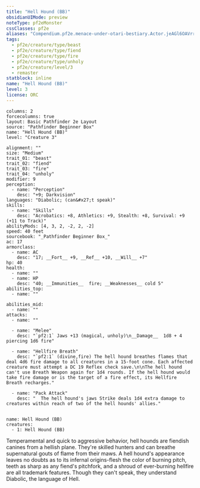 ```yaml
---
title: "Hell Hound (BB)"
obsidianUIMode: preview
noteType: pf2eMonster
cssClasses: pf2e
aliases: "Compendium.pf2e.menace-under-otari-bestiary.Actor.jeAGl6OAVrrIPgu3" 
tags:
  - pf2e/creature/type/beast
  - pf2e/creature/type/fiend
  - pf2e/creature/type/fire
  - pf2e/creature/type/unholy
  - pf2e/creature/level/3
  - remaster
statblock: inline
name: "Hell Hound (BB)"
level: 3
license: ORC
---
```


```statblock
columns: 2
forcecolumns: true
layout: Basic Pathfinder 2e Layout
source: "Pathfinder Beginner Box"
name: "Hell Hound (BB)"
level: "Creature 3"

alignment: ""
size: "Medium"
trait_01: "beast"
trait_02: "fiend"
trait_03: "fire"
trait_04: "unholy"
modifier: 9
perception:
  - name: "Perception"
    desc: "+9; Darkvision"
languages: "Diabolic; (can&#x27;t speak)"
skills:
  - name: "Skills"
    desc: "Acrobatics: +8, Athletics: +9, Stealth: +8, Survival: +9 (+11 to Track)"
abilityMods: [4, 3, 2, -2, 2, -2]
speed: 40 feet
sourcebook: "_Pathfinder Beginner Box_"
ac: 17
armorclass:
  - name: AC
    desc: "17; __Fort__ +9, __Ref__ +10, __Will__ +7"
hp: 40
health:
  - name: ""
  - name: HP
    desc: "40; __Immunities__  fire; __Weaknesses__ cold 5"
abilities_top:
  - name: ""

abilities_mid:
  - name: ""
attacks:
  - name: ""

  - name: "Melee"
    desc: "`pf2:1` Jaws +13 (magical, unholy)\n__Damage__  1d8 + 4 piercing 1d6 fire"

  - name: "Hellfire Breath"
    desc: "`pf2:1` (divine,fire) The hell hound breathes flames that deal 4d6 fire damage to all creatures in a 15-foot cone. Each affected creature must attempt a DC 19 Reflex check save.\n\nThe hell hound can't use Breath Weapon again for 1d4 rounds. If the hell hound would take fire damage or is the target of a fire effect, its Hellfire Breath recharges."

  - name: "Pack Attack"
    desc: "  The hell hound's jaws Strike deals 1d4 extra damage to creatures within reach of two of the hell hounds' allies."
 
```

```encounter-table
name: Hell Hound (BB)
creatures:
  - 1: Hell Hound (BB)
```



Temperamental and quick to aggressive behavior, hell hounds are fiendish canines from a hellish plane. They're skilled hunters and can breathe supernatural gouts of flame from their maws. A hell hound's appearance leaves no doubts as to its infernal origins-flesh the color of burning pitch, teeth as sharp as any fiend's pitchfork, and a shroud of ever-burning hellfire are all trademark features. Though they can't speak, they understand Diabolic, the language of Hell.
